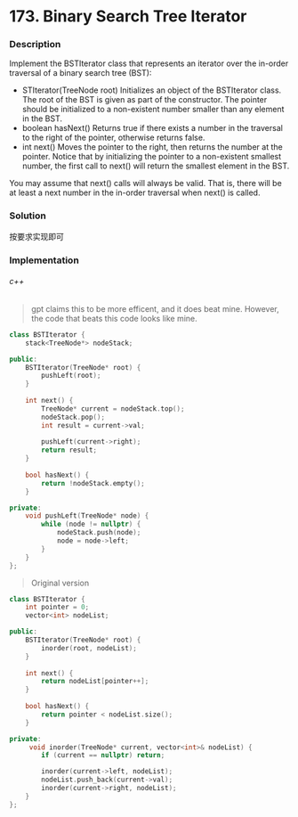 # 173. Binary Search Tree Iterator

### Description

Implement the BSTIterator class that represents an iterator over the in-order traversal of a binary search tree (BST):

- STIterator(TreeNode root) Initializes an object of the BSTIterator class. The root of the BST is given as part of the constructor. The pointer should be initialized to a non-existent number smaller than any element in the BST.
- boolean hasNext() Returns true if there exists a number in the traversal to the right of the pointer, otherwise returns false.
- int next() Moves the pointer to the right, then returns the number at the pointer.
Notice that by initializing the pointer to a non-existent smallest number, the first call to next() will return the smallest element in the BST.

You may assume that next() calls will always be valid. That is, there will be at least a next number in the in-order traversal when next() is called.

### Solution

按要求实现即可

### Implementation

###### c++

> gpt claims this to be more efficent, and it does beat mine. However, the code that beats this code looks like mine.

```c++
class BSTIterator {
    stack<TreeNode*> nodeStack;

public:
    BSTIterator(TreeNode* root) {
        pushLeft(root);
    }
    
    int next() {
        TreeNode* current = nodeStack.top();
        nodeStack.pop();
        int result = current->val;
        
        pushLeft(current->right);
        return result;
    }
    
    bool hasNext() {
        return !nodeStack.empty();
    }

private:
    void pushLeft(TreeNode* node) {
        while (node != nullptr) {
            nodeStack.push(node);
            node = node->left;
        }
    }
};
```

> Original version

```c++
class BSTIterator {
    int pointer = 0;
    vector<int> nodeList;

public:
    BSTIterator(TreeNode* root) {
        inorder(root, nodeList);
    }
    
    int next() {
        return nodeList[pointer++];
    }
    
    bool hasNext() {
        return pointer < nodeList.size();
    }

private:
     void inorder(TreeNode* current, vector<int>& nodeList) {
        if (current == nullptr) return;

        inorder(current->left, nodeList);
        nodeList.push_back(current->val);
        inorder(current->right, nodeList);
    }
};
```